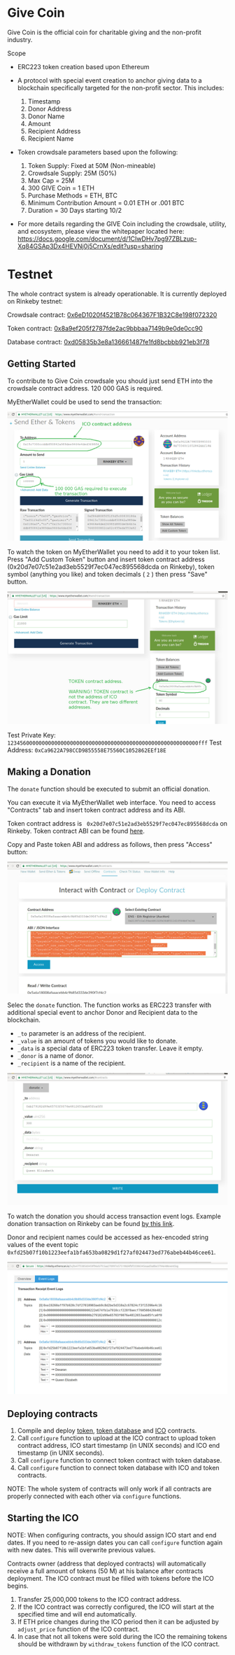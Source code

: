# Give Coin
Give Coin is the official coin for charitable giving and the non-profit industry.

Scope
- ERC223 token creation based upon Ethereum

- A protocol with special event creation to anchor giving data to a blockchain specifically targeted for the non-profit sector. This includes:

  1. Timestamp
  2. Donor Address
  3. Donor Name
  4. Amount
  5. Recipient Address
  6. Recipient Name
  
- Token crowdsale parameters based upon the following:
  1. Token Supply:  Fixed at 50M (Non-mineable)
  2. Crowdsale Supply:  25M (50%)
  3. Max Cap = 25M
  4. 300 GIVE Coin = 1 ETH
  5. Purchase Methods = ETH, BTC
  6. Minimum Contribution Amount = 0.01 ETH or .001 BTC
  7. Duration = 30 Days starting 10/2
  
-  For more details regarding the GIVE Coin including the crowdsale, utility, and ecosystem, please view the whitepaper located here:  https://docs.google.com/document/d/1CIwDHv7pg97ZBLzup-Xq84GSAp3Dx4HEVNj0j5CrnXs/edit?usp=sharing

# Testnet

The whole contract system is already operationable. It is currently deployed on Rinkeby testnet:

Crowdsale contract: [0x6eD1020f4521B78c064367F1B32C8e198f072320](https://rinkeby.etherscan.io/address/0x6eD1020f4521B78c064367F1B32C8e198f072320)

Token contract: [0x8a9ef205f2787fde2ac9bbbaa7149b9e0de0cc90](https://rinkeby.etherscan.io/address/0x8a9ef205f2787fde2ac9bbbaa7149b9e0de0cc90)

Database contract: [0xd05835b3e8a136661487fe1fd8bcbbb921eb3f78](https://rinkeby.etherscan.io/address/0xd05835b3e8a136661487fe1fd8bcbbb921eb3f78)

## Getting Started

To contribute to Give Coin crowdsale you should just send ETH into the crowdsale contract address. 120 000 GAS is required.

MyEtherWallet could be used to send the transaction:

![alt text](https://github.com/granthero/givecoin/blob/master/HOWTO/HOWTO-1.jpg)

To watch the token on MyEtherWallet you need to add it to your token list. Press "Add Custom Token" button and insert token contract address (0x20d7e07c51e2ad3eb5529f7ec047ec895568dcda on Rinkeby), token symbol (anything you like) and token decimals ( `2` ) then press "Save" button.

![alt text](https://github.com/granthero/givecoin/blob/master/HOWTO/HOWTO-2.jpg)

Test Private Key: `1234560000000000000000000000000000000000000000000000000000000fff`
Test Address:     `0xCa9622A798CCD9855558E75560C1052862EEf18E`

## Making a Donation

The `donate` function should be executed to submit an official donation.

You can execute it via MyEtherWallet web interface. You need to access "Contracts" tab and insert token contract address and its ABI.

Token contract address is ` 0x20d7e07c51e2ad3eb5529f7ec047ec895568dcda` on Rinkeby.
Token contract ABI can be found [here](https://github.com/granthero/givecoin/blob/master/ABIs/token.abi).

Copy and Paste token ABI and address as follows, then press "Access" button:

![alt text](https://github.com/granthero/givecoin/blob/master/HOWTO/HOWTO-3.jpg)

Selec the `donate` function. The function works as ERC223 transfer with additional special event to anchor Donor and Recipient data to the blockchain.

- `_to` parameter is an address of the recipient.
- `_value` is an amount of tokens you would like to donate.
- `_data` is a special data of ERC223 token transfer. Leave it empty.
- `_donor` is a name of donor.
- `_recipient` is a name of the recipient.

![alt text](https://github.com/granthero/givecoin/blob/master/HOWTO/HOWTO-4.jpg)

To watch the donation you should access transaction event logs.
Example donation transaction on Rinkeby can be found [by this link](https://rinkeby.etherscan.io/tx/0x47f338560459f96eb7fc5aa270997e575198d4fbf33386345eaad3a8be3794e4#eventlog).

Donor and recipient names could be accessed as hex-encoded string values of the event topic `0xfd25b07f10b1223eefa1bfa653ba0829d1f27af024473ed776abeb44b46cee61`.

![alt text](https://github.com/granthero/givecoin/blob/master/HOWTO/HOWTO-5.jpg)

## Deploying contracts

1. Compile and deploy [token](https://github.com/granthero/givecoin/blob/master/token.sol), [token database](https://github.com/granthero/givecoin/blob/master/token_database.sol) and [ICO](https://github.com/granthero/givecoin/blob/master/ICO.sol) contracts.
2. Call `configure` function to upload at the ICO contract to upload token contract address, ICO start timestamp (in UNIX seconds) and ICO end timestamp (in UNIX seconds).
3. Call `configure` function to connect token contract with token database.
4. Call `configure` function to connect token database with ICO and token contracts.

NOTE: The whole system of contracts will only work if all contracts are properly connected with each other via `configure` functions.

## Starting the ICO

NOTE: When configuring contracts, you should assign ICO start and end dates. If you need to re-assign dates you can call `configure` function again with new dates. This will overwrite previous values.

Contracts owner (address that deployed contracts) will automatically receive a full amount of tokens (50 M) at his balance after contracts deployment. The ICO contract must be filled with tokens before the ICO begins.

1. Transfer 25,000,000 tokens to the ICO contract address.
2. If the ICO contract was correctly configured, the ICO will start at the specified time and will end automatically.
3. If ETH price changes during the ICO period then it can be adjusted by `adjust_price` function of the ICO contract.
4. In case that not all tokens were sold during the ICO the remaining tokens should be withdrawn by `withdraw_tokens` function of the ICO contract.
